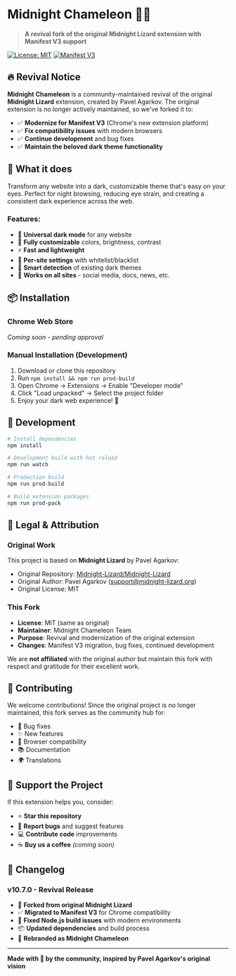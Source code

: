 # Midnight Chameleon 🦎🌙

> **A revival fork of the original Midnight Lizard extension with Manifest V3 support**

[![License: MIT](https://img.shields.io/badge/License-MIT-yellow.svg)](https://opensource.org/licenses/MIT)
[![Manifest V3](https://img.shields.io/badge/Manifest-V3-green.svg)](https://developer.chrome.com/docs/extensions/mv3/intro/)

## 🔥 Revival Notice

**Midnight Chameleon** is a community-maintained revival of the original **Midnight Lizard** extension, created by Pavel Agarkov. The original extension is no longer actively maintained, so we've forked it to:

- ✅ **Modernize for Manifest V3** (Chrome's new extension platform)
- ✅ **Fix compatibility issues** with modern browsers
- ✅ **Continue development** and bug fixes
- ✅ **Maintain the beloved dark theme functionality**

## 🎨 What it does

Transform any website into a dark, customizable theme that's easy on your eyes. Perfect for night browsing, reducing eye strain, and creating a consistent dark experience across the web.

### Features:
- 🌙 **Universal dark mode** for any website
- 🎨 **Fully customizable** colors, brightness, contrast
- ⚡ **Fast and lightweight**
- 🔧 **Per-site settings** with whitelist/blacklist
- 🎯 **Smart detection** of existing dark themes
- 📱 **Works on all sites** - social media, docs, news, etc.

## 📦 Installation

### Chrome Web Store
*Coming soon - pending approval*

### Manual Installation (Development)
1. Download or clone this repository
2. Run `npm install && npm run prod-build`
3. Open Chrome → Extensions → Enable "Developer mode"
4. Click "Load unpacked" → Select the project folder
5. Enjoy your dark web experience! 🌙

## 🔧 Development

```bash
# Install dependencies
npm install

# Development build with hot reload
npm run watch

# Production build
npm run prod-build

# Build extension packages
npm run prod-pack
```

## 📜 Legal & Attribution

### Original Work
This project is based on **Midnight Lizard** by Pavel Agarkov:
- Original Repository: [Midnight-Lizard/Midnight-Lizard](https://github.com/Midnight-Lizard/Midnight-Lizard)
- Original Author: Pavel Agarkov (support@midnight-lizard.org)
- Original License: MIT

### This Fork
- **License**: MIT (same as original)
- **Maintainer**: Midnight Chameleon Team
- **Purpose**: Revival and modernization of the original extension
- **Changes**: Manifest V3 migration, bug fixes, continued development

We are **not affiliated** with the original author but maintain this fork with respect and gratitude for their excellent work.

## 🤝 Contributing

We welcome contributions! Since the original project is no longer maintained, this fork serves as the community hub for:

- 🐛 Bug fixes
- ✨ New features  
- 🔧 Browser compatibility
- 📚 Documentation
- 🌍 Translations

## 💖 Support the Project

If this extension helps you, consider:
- ⭐ **Star this repository**
- 🐛 **Report bugs** and suggest features
- 💻 **Contribute code** improvements
- ☕ **Buy us a coffee** *(coming soon)*

## 📝 Changelog

### v10.7.0 - Revival Release
- 🚀 **Forked from original Midnight Lizard**
- ✅ **Migrated to Manifest V3** for Chrome compatibility
- 🔧 **Fixed Node.js build issues** with modern environments
- 📦 **Updated dependencies** and build process
- 🎨 **Rebranded as Midnight Chameleon**

---

**Made with 💙 by the community, inspired by Pavel Agarkov's original vision**
